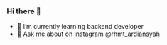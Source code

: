 ### Hi there 👋


- 🌱 I’m currently learning backend developer
- 💬 Ask me about on instagram @rhmt_ardiansyah
